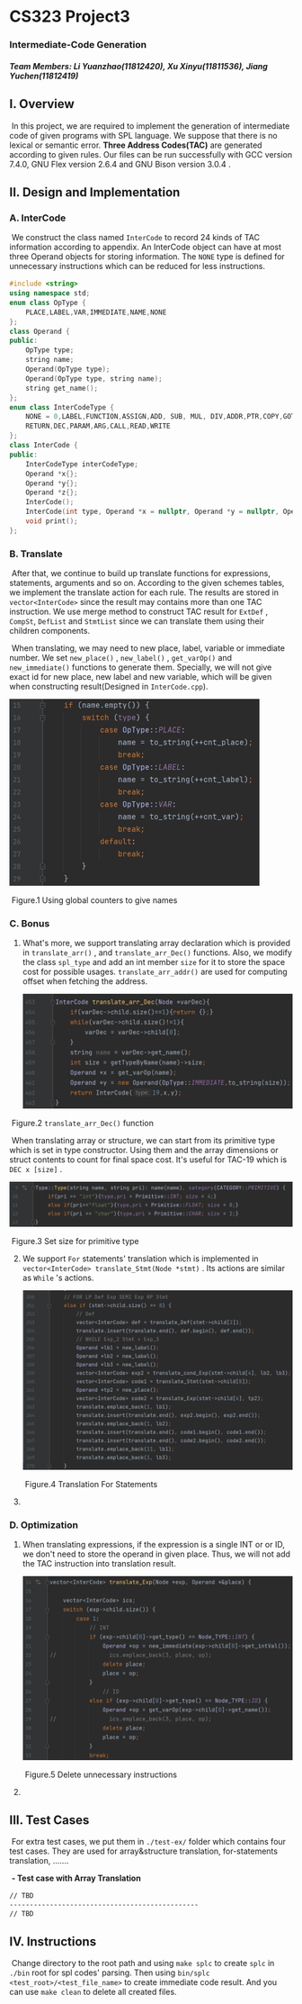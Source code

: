 # CS323 Project3

###  Intermediate-Code Generation

##### **Team Members: Li Yuanzhao(11812420), Xu Xinyu(11811536), Jiang Yuchen(11812419)**

## I. Overview

​		In this project, we are required to implement the generation of intermediate code of given programs with SPL language. We suppose that there is no lexical or semantic error. **Three Address Codes(TAC)** are generated according to given rules. Our files can be run successfully with GCC version 7.4.0, GNU Flex version 2.6.4 and GNU Bison version 3.0.4 .



## II. Design and Implementation

### A. InterCode

​		We construct the class named `InterCode` to record 24 kinds of TAC information according to appendix. An InterCode object can have at most three Operand objects for storing information. The `NONE` type is defined for unnecessary instructions which can be reduced for less instructions.

```C++
#include <string>
using namespace std;
enum class OpType {
    PLACE,LABEL,VAR,IMMEDIATE,NAME,NONE
};
class Operand {
public:
    OpType type;
    string name;
    Operand(OpType type);
    Operand(OpType type, string name);
    string get_name();
};
enum class InterCodeType {
    NONE = 0,LABEL,FUNCTION,ASSIGN,ADD, SUB, MUL, DIV,ADDR,PTR,COPY,GOTO,IF_S,IF_SE,IF_B,IF_BE,IF_NE,IF_EQ,
    RETURN,DEC,PARAM,ARG,CALL,READ,WRITE
};
class InterCode {
public:
    InterCodeType interCodeType;
    Operand *x{};
    Operand *y{};
    Operand *z{};
    InterCode();
    InterCode(int type, Operand *x = nullptr, Operand *y = nullptr, Operand *z = nullptr);
    void print();
};
```

### B. Translate

​		After that, we continue to build up translate functions for expressions, statements, arguments and so on. According to the given schemes tables, we implement the translate action for each rule. The results are stored in `vector<InterCode>` since the result may contains more than one TAC instruction. We use merge method to construct TAC result for `ExtDef` , `CompSt`, `DefList` and `StmtList` since we can translate them using their children components.

​		When translating, we may need to new place, label, variable or immediate number. We set `new_place()` , `new_label()` , `get_varOp()`  and `new_immediate()` functions to generate them. Specially, we will not give exact id for new place, new label and new variable, which will be given when constructing result(Designed in `InterCode.cpp`).

​															<img src="SID-Project3.assets/image-20211209204601249.png" alt="image-20211209204601249" style="zoom:50%;" /> 

​													Figure.1 Using global counters to give names

### C. Bonus

  1. What's more, we support translating array declaration which is provided in `translate_arr()` ,  and `translate_arr_Dec()` functions. Also, we modify the class `spl_type` and add an int member `size` for it to store the space cost for possible usages.   `translate_arr_addr()` are used for computing offset when fetching the address.

     ​										<img src="SID-Project3.assets/image-20211209211103927.png" alt="image-20211209211103927" style="zoom:50%;" /> 

​													Figure.2 `translate_arr_Dec()` function

​			When translating array or structure, we can start from its primitive type which is set in type constructor. Using them and the array dimensions or struct contents to count for final space cost. It's useful for TAC-19 which is `DEC x [size]` .

<img src="SID-Project3.assets/image-20211209211359408.png" alt="image-20211209211359408" style="zoom:50%;" />

​													Figure.3 Set size for primitive type

  2. We support `For` statements' translation which is implemented in `vector<InterCode> translate_Stmt(Node *stmt)` . Its actions are similar as `While` 's actions. 

     <img src="SID-Project3.assets/image-20211209212138879.png" alt="image-20211209212138879" style="zoom:50%;" />

     ​											Figure.4 Translation For Statements

  3. 



### D. Optimization

 1. When translating expressions, if the expression is a single INT or or ID, we don't need to store the operand in given place. Thus, we will not add the TAC instruction into translation result.

    <img src="SID-Project3.assets/image-20211209212614831.png" alt="image-20211209212614831" style="zoom:50%;" />

    ​											Figure.5 Delete unnecessary instructions

 2. 

## III. Test Cases

​			For extra test cases, we put them in `./test-ex/` folder which contains four test cases. They are used for array&structure translation, for-statements translation, .......

​			**- Test case with Array Translation**

```SPL
// TBD
-----------------------------------------------
// TBD
```



## IV. Instructions

​			Change directory to the root path and using `make splc` to create `splc` in `./bin` root for spl codes' parsing. Then using `bin/splc <test_root>/<test_file_name>` to create immediate code result. And you can use `make clean` to delete all created files.
